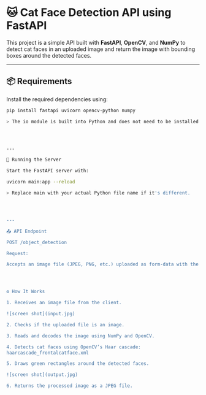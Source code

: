 # 🐱 Cat Face Detection API using FastAPI

This project is a simple API built with **FastAPI**, **OpenCV**, and **NumPy** to detect cat faces in an uploaded image and return the image with bounding boxes around the detected faces.

---

## 📦 Requirements

Install the required dependencies using:

```bash
pip install fastapi uvicorn opencv-python numpy

> The io module is built into Python and does not need to be installed.




---

🚀 Running the Server

Start the FastAPI server with:

uvicorn main:app --reload

> Replace main with your actual Python file name if it's different.




---

📤 API Endpoint

POST /object_detection

Request:

Accepts an image file (JPEG, PNG, etc.) uploaded as form-data with the key: input_file.




⚙️ How It Works

1. Receives an image file from the client.

![screen shot](input.jpg)

2. Checks if the uploaded file is an image.

3. Reads and decodes the image using NumPy and OpenCV.

4. Detects cat faces using OpenCV’s Haar cascade:
haarcascade_frontalcatface.xml

5. Draws green rectangles around the detected faces.

![screen shot](output.jpg)

6. Returns the processed image as a JPEG file.

